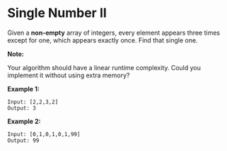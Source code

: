 # Single Number II

Given a __non-empty__ array of integers, every element appears three times except for one, which appears exactly once. Find that single one.

__Note:__

Your algorithm should have a linear runtime complexity. Could you implement it without using extra memory?

__Example 1:__

```
Input: [2,2,3,2]
Output: 3
```

__Example 2:__

```
Input: [0,1,0,1,0,1,99]
Output: 99
```